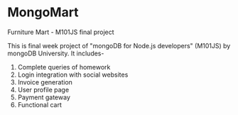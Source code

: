 # MongoMart
Furniture Mart - M101JS final project

This is final week project of "mongoDB for Node.js developers" (M101JS) by mongoDB University.
It includes-
  1. Complete queries of homework
  2. Login integration with social websites
  3. Invoice generation
  4. User profile page
  5. Payment gateway
  6. Functional cart
